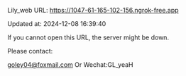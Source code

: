 Lily_web URL: https://1047-61-165-102-156.ngrok-free.app

Updated at: 2024-12-08 16:39:40

If you cannot open this URL, the server might be down.

Please contact: 

goley04@foxmail.com Or Wechat:GL_yeaH
